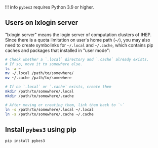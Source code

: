 !!! info
    `pybes3` requires Python 3.9 or higher.

## Users on lxlogin server

"lxlogin server" means the login server of computation clusters of IHEP. Since there is a quota limitation on user's home path (`~/`), you may also need to create symbolinks for `~/.local` and `~/.cache`, which contains pip caches and packages that installed in "user mode":

```bash
# Check whether a `.local` directory and `.cache` already exists.
# If so, move it to somewhere else.
ls -a ~
mv ~/.local /path/to/somewhere/
mv ~/.cache /path/to/somewhere

# If no `.local` or `.cache` exists, create them
mkdir /path/to/somewhere/.local
mkdir /path/to/somewhere/.cache

# After moving or creating them, link them back to `~`
ln -s /path/to/somewhere/.local ~/.local
ln -s /path/to/somewhere/.cache ~/.cache
```

## Install `pybes3` using pip

```bash
pip install pybes3
```
